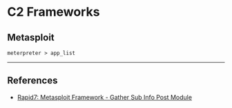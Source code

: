 # C2 Frameworks

## Metasploit

```
meterpreter > app_list
```

---
## References

- [Rapid7: Metasploit Framework - Gather Sub Info Post Module](https://github.com/rapid7/metasploit-framework/blob/master/documentation/modules/post/android/gather/sub_info.md)